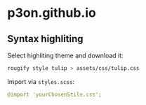 # p3on.github.io

## Syntax highliting

Select highliting theme and download it:

```bash
rougify style tulip > assets/css/tulip.css
```

Import via `styles.scss`:

```yaml
@import 'yourChosenStile.css';
```